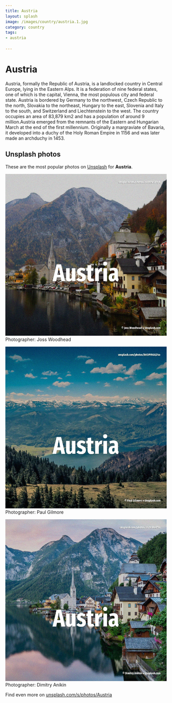 ```yaml
---
title: Austria
layout: splash
image: /images/country/austria.1.jpg
category: country
tags:
- austria

---
```

# Austria

Austria, formally the Republic of Austria, is a landlocked country in Central Europe, lying in the  Eastern Alps. It is a federation of nine federal states, one of which is the capital, Vienna, the most populous  city and federal state. Austria is bordered by Germany to the northwest, Czech Republic to the north, Slovakia to the  northeast, Hungary to the east, Slovenia and Italy to the south, and Switzerland and Liechtenstein  to the west. The country occupies an area of 83,879 km2  and has a population of around 9 million.Austria  emerged from the remnants of the Eastern and Hungarian March at the end of the first millennium. Originally a margraviate of Bavaria, it developed into a duchy of the Holy Roman Empire in 1156 and  was later made an archduchy in 1453. 

 
## Unsplash photos
These are the most popular photos on [Unsplash](https://unsplash.com) for **Austria**.
 
![Austria](/images/country/austria.1.jpg)
Photographer:  Joss Woodhead
 
![Austria](/images/country/austria.2.jpg)
Photographer:  Paul Gilmore
 
![Austria](/images/country/austria.3.jpg)
Photographer:  Dimitry Anikin
 
Find even more on [unsplash.com/s/photos/Austria](https://unsplash.com/s/photos/Austria)
 
